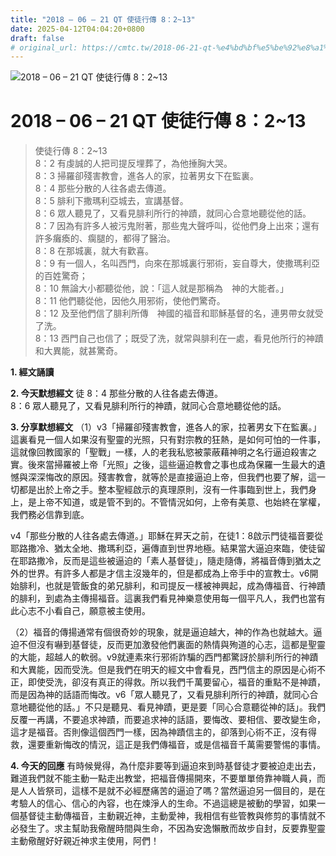 ```yaml
---
title: "2018 – 06 – 21 QT 使徒行傳 8：2~13"
date: 2025-04-12T04:04:20+0800
draft: false
# original_url: https://cmtc.tw/2018-06-21-qt-%e4%bd%bf%e5%be%92%e8%a1%8c%e5%82%b3-8%ef%bc%9a213
---
```


![2018 – 06 – 21 QT 使徒行傳 8：2\~13](/images/qt.jpg   "2018 – 06 – 21 QT 使徒行傳 8：2\~13")

# 2018 – 06 – 21 QT 使徒行傳 8：2\~13

> 使徒行傳 8：2\~13  
> 8：2 有虔誠的人把司提反埋葬了，為他捶胸大哭。  
> 8：3 掃羅卻殘害教會，進各人的家，拉著男女下在監裏。  
> 8：4 那些分散的人往各處去傳道。  
> 8：5 腓利下撒瑪利亞城去，宣講基督。  
> 8：6 眾人聽見了，又看見腓利所行的神蹟，就同心合意地聽從他的話。  
> 8：7 因為有許多人被污鬼附著，那些鬼大聲呼叫，從他們身上出來；還有許多癱瘓的、瘸腿的，都得了醫治。  
> 8：8 在那城裏，就大有歡喜。  
> 8：9 有一個人，名叫西門，向來在那城裏行邪術，妄自尊大，使撒瑪利亞的百姓驚奇；  
> 8：10 無論大小都聽從他，說：「這人就是那稱為　神的大能者。」  
> 8：11 他們聽從他，因他久用邪術，使他們驚奇。  
> 8：12 及至他們信了腓利所傳　神國的福音和耶穌基督的名，連男帶女就受了洗。  
> 8：13 西門自己也信了；既受了洗，就常與腓利在一處，看見他所行的神蹟和大異能，就甚驚奇。

**1. 經文誦讀**

**2.  今天默想經文**
徒 8：4 那些分散的人往各處去傳道。  
8：6 眾人聽見了，又看見腓利所行的神蹟，就同心合意地聽從他的話。

**3. 分享默想經文**
（1）v3「掃羅卻殘害教會，進各人的家，拉著男女下在監裏。」這裏看見一個人如果沒有聖靈的光照，只有對宗教的狂熱，是如何可怕的一件事，這就像回教國家的「聖戰」一樣，人的老我私慾被蒙蔽藉神明之名行逼迫殺害之實。後來當掃羅被上帝「光照」之後，這些逼迫教會之事也成為保羅一生最大的遺憾與深深悔改的原因。殘害教會，就等於是直接逼迫上帝，但我們也要了解，這一切都是出於上帝之手。整本聖經啟示的真理原則，沒有一件事臨到世上，我們身上，是上帝不知道，或是管不到的。不管情況如何，上帝有美意、也始終在掌權，我們務必信靠到底。

v4「那些分散的人往各處去傳道。」耶穌在昇天之前，在徒1：8啟示門徒福音要從耶路撒冷、猶太全地、撒瑪利亞，遍傳直到世界地極。結果當大逼迫來臨，使徒留在耶路撒冷，反而是這些被逼迫的「素人基督徒」，隨走隨傳，將福音傳到猶太之外的世界。有許多人都是才信主沒幾年的，但是都成為上帝手中的宣教士。v6開始腓利，也就是管飯食的弟兄腓利，和司提反一樣被神興起，成為傳福音、行神蹟的腓利，到處為主傳揚福音。這裏我們看見神樂意使用每一個平凡人，我們也當有此心志不小看自己，願意被主使用。

（2）福音的傳揚通常有個很奇妙的現象，就是逼迫越大，神的作為也就越大。逼迫不但沒有嚇到基督徒，反而更加激發他們裏面的熱情與殉道的心志，這都是聖靈的大能，超越人的軟弱。v9就連素來行邪術詐騙的西門都驚訝於腓利所行的神蹟和大異能，因而受洗。但是我們在明天的經文中會看見，西門信主的原因是心術不正，即使受洗，卻沒有真正的得救。所以我們千萬要留心，福音的重點不是神蹟，而是因為神的話語而悔改。v6「眾人聽見了，又看見腓利所行的神蹟，就同心合意地聽從他的話。」不只是聽見、看見神蹟，更是要「同心合意聽從神的話」。我們反覆一再講，不要追求神蹟，而要追求神的話語，要悔改、要相信、要改變生命，這才是福音。否則像這個西門一樣，因為神蹟信主的，卻落到心術不正，沒有得救，還要重新悔改的情況，這正是我們傳福音，或是信福音千萬需要警惕的事情。

**4. 今天的回應**
有時候覺得，為什麼非要等到逼迫來到時基督徒才要被迫走出去，難道我們就不能主動一點走出教堂，把福音傳揚開來，不要單單倚靠神職人員，而是人人皆祭司，這樣不是就不必經歷痛苦的逼迫了嗎？當然逼迫另一個目的，是在考驗人的信心、信心的內容，也在煉淨人的生命。不過這總是被動的學習，如果一個基督徒主動傳福音，主動親近神，主動愛神，我相信有些管教與修剪的事情就不必發生了。求主幫助我儆醒時間與生命，不因為安逸懶散而故步自封，反要靠聖靈主動儆醒好好親近神求主使用，阿們！
